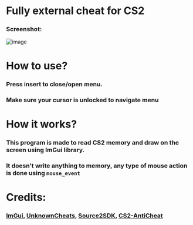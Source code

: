 # Fully external cheat for CS2
### Screenshot:
![image](https://cdn.discordapp.com/attachments/1138538383803682927/1159476230526079057/image.png?ex=65312963&is=651eb463&hm=db49d8ecfad58d678e803660c129a9f064751efd7e239c6cedf285bc05290d7f&)
# How to use?
### Press insert to close/open menu.
### Make sure your cursor is unlocked to navigate menu
# How it works?
### This program is made to read CS2 memory and draw on the screen using ImGui library.
### It doesn't write anything to memory, any type of mouse action is done using ```mouse_event```
# Credits:
### [ImGui](https://github.com/ocornut/imgui), [UnknownCheats](https://www.unknowncheats.me/), [Source2SDK](https://github.com/neverlosecc/source2sdk), [CS2-AntiCheat](https://github.com/danielkrupinski/cs2-anticheat)
